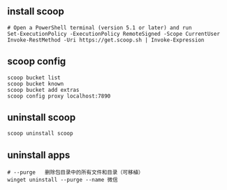 ## install scoop
```shell
# Open a PowerShell terminal (version 5.1 or later) and run
Set-ExecutionPolicy -ExecutionPolicy RemoteSigned -Scope CurrentUser
Invoke-RestMethod -Uri https://get.scoop.sh | Invoke-Expression
```

## scoop config
```shell
scoop bucket list
scoop bucket known
scoop bucket add extras
scoop config proxy localhost:7890
```

## uninstall scoop
```shell
scoop uninstall scoop
```

## uninstall apps
```shell
# --purge	删除包目录中的所有文件和目录（可移植）
winget uninstall --purge --name 微信
```
